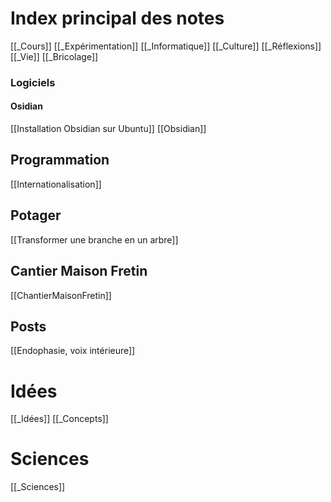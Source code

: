 # Index principal des notes
[[_Cours]]
[[_Expérimentation]]
[[_Informatique]]
[[_Culture]]
[[_Réflexions]]
[[_Vie]]
[[_Bricolage]]

### Logiciels

#### Osidian
[[Installation Obsidian sur Ubuntu]]
[[Obsidian]]

## Programmation
[[Internationalisation]]

## Potager
[[Transformer une branche en un arbre]]

## Cantier Maison Fretin
[[ChantierMaisonFretin]]

## Posts
[[Endophasie, voix intérieure]]

# Idées
[[_Idées]]
[[_Concepts]]

# Sciences
[[_Sciences]]

